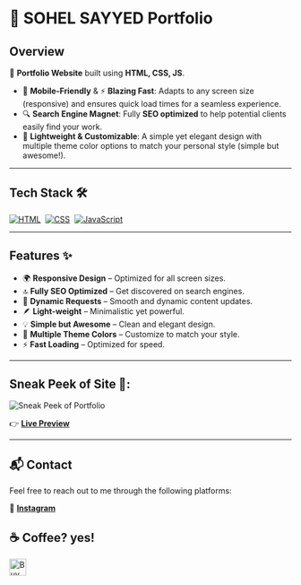 # 🎨 **SOHEL SAYYED Portfolio**

## **Overview**
📂 **Portfolio Website** built using **HTML, CSS, JS**.

- 📱 **Mobile-Friendly** & ⚡ **Blazing Fast**: Adapts to any screen size (responsive) and ensures quick load times for a seamless experience.
- 🔍 **Search Engine Magnet**: Fully **SEO optimized** to help potential clients easily find your work.
- 🎨 **Lightweight & Customizable**: A simple yet elegant design with multiple theme color options to match your personal style (simple but awesome!).

---

## **Tech Stack** 🛠️
[![HTML](https://img.shields.io/badge/html5%20-%23E34F26.svg?&style=for-the-badge&logo=html5&logoColor=white)](https://github.com/sohez/sohez.github.io/search?l=html)&nbsp;
[![CSS](https://img.shields.io/badge/css3%20-%231572B6.svg?&style=for-the-badge&logo=css3&logoColor=white)](https://github.com/sohez/sohez.github.io/search?l=css)&nbsp;
[![JavaScript](https://img.shields.io/badge/javascript%20-%23F7DF1E.svg?&style=for-the-badge&logo=javascript&logoColor=black)](https://github.com/sohez/sohez.github.io/search?l=javascript)&nbsp;

---

## **Features** ✨

- 🌍 **Responsive Design** – Optimized for all screen sizes.
- 🔝 **Fully SEO Optimized** – Get discovered on search engines.
- 🔄 **Dynamic Requests** – Smooth and dynamic content updates.
- 🪶 **Light-weight** – Minimalistic yet powerful.
- 💡 **Simple but Awesome** – Clean and elegant design.
- 🎨 **Multiple Theme Colors** – Customize to match your style.
- ⚡ **Fast Loading** – Optimized for speed.

---

## **Sneak Peek of Site** 🙈:
![Sneak Peek of Portfolio](https://blogger.googleusercontent.com/img/b/R29vZ2xl/AVvXsEhiT12J6TMmnztLimQW8gp9CFvnd3abDzghSMsDAsW8cCj7qEYABlmWlPuYAW6zuNKe5S91Y5vnn0CJ1T30TSGHpZXquQwXhTk-qghf1HCih6WITcMQW5q101FQSYTbtIjeQl97pTap8kG4My51MkFV-HtHWsv2FE4c6cPzkGyBfkjW58Ecu5BgTbbqVP8/s1893/sayyed-sohel.png)

👉 [**Live Preview**](https://sohez.github.io/)

---

## **📬 Contact**
Feel free to reach out to me through the following platforms:

📸 [**Instagram**](https://www.instagram.com/sohel_code.py/)

<h2>☕️ Coffee? yes!</h2>
<p>
    <a href="https://buymeacoffee.com/sohez_official" target="_blank"><img src="https://cdn.buymeacoffee.com/buttons/v2/default-red.png" alt="Buy Me A Coffee" height="30px" ></a>
</p>